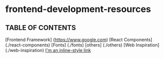 # frontend-development-resources
## TABLE OF CONTENTS
[Frontend Framework] (https://www.google.com)
[React Components] (./react-components)
[Fonts] (./fonts)
[others] (./others)
[Web Inspiration] (./web-inspiration)
[I'm an inline-style link](https://www.google.com)
